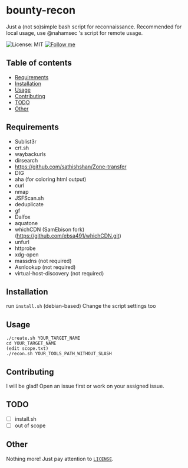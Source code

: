 # bounty-recon
Just a (not so)simple bash script for reconnaissance. Recommended for local usage, use @nahamsec 's script for remote usage.

![License: MIT](https://img.shields.io/badge/License-MIT-red)
[![Follow me](https://img.shields.io/github/followers/ebsa491?label=Follow%20me&style=social)](https://github.com/ebsa491)

## Table of contents
* [Requirements](#requirements)
* [Installation](#installation)
* [Usage](#usage)
* [Contributing](#contributing)
* [TODO](#todo)
* [Other](#other)

## Requirements
* Sublist3r
* crt.sh
* waybackurls
* dirsearch
* https://github.com/sathishshan/Zone-transfer
* DIG
* aha (for coloring html output)
* curl
* nmap
* JSFScan.sh
* deduplicate
* gf
* Dalfox
* aquatone
* whichCDN (SamEbison fork) (https://github.com/ebsa491/whichCDN.git)
* unfurl
* httprobe
* xdg-open
* massdns (not required)
* Asnlookup (not required)
* virtual-host-discovery (not required)

## Installation

run `install.sh` (debian-based)
Change the script settings too

## Usage

```shell
./create.sh YOUR_TARGET_NAME
cd YOUR_TARGET_NAME
(edit scope.txt)
./recon.sh YOUR_TOOLS_PATH_WITHOUT_SLASH
```

## Contributing

I will be glad! Open an issue first or work on your assigned issue.

## TODO

- [ ] install.sh
- [ ] out of scope

## Other

Nothing more! Just pay attention to [`LICENSE`](./LICENSE).
